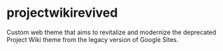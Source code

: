 # projectwikirevived
Custom web theme that aims to revitalize and modernize the deprecated Project Wiki theme from the legacy version of Google Sites.

